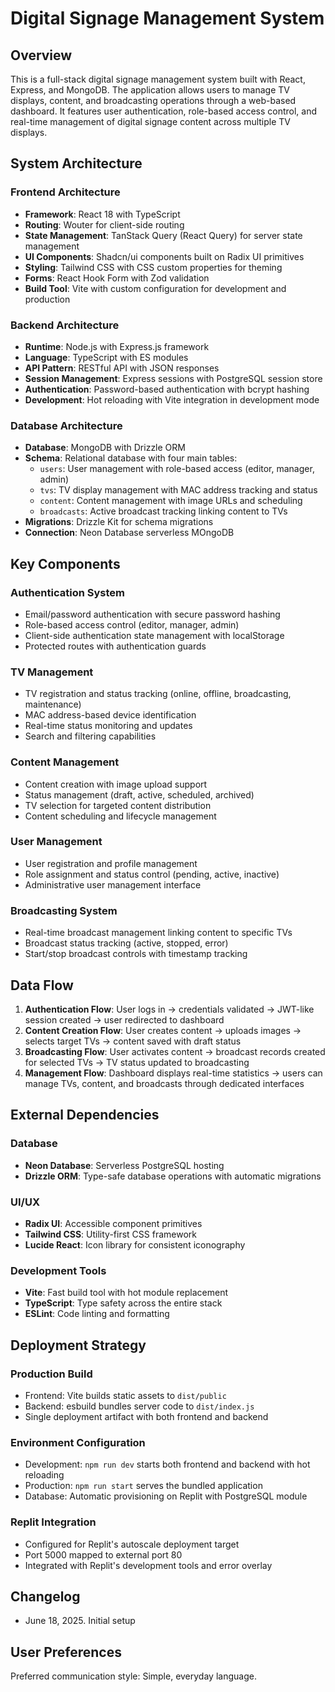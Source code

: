 # Digital Signage Management System

## Overview

This is a full-stack digital signage management system built with React, Express, and MongoDB. The application allows users to manage TV displays, content, and broadcasting operations through a web-based dashboard. It features user authentication, role-based access control, and real-time management of digital signage content across multiple TV displays.

## System Architecture

### Frontend Architecture
- **Framework**: React 18 with TypeScript
- **Routing**: Wouter for client-side routing
- **State Management**: TanStack Query (React Query) for server state management
- **UI Components**: Shadcn/ui components built on Radix UI primitives
- **Styling**: Tailwind CSS with CSS custom properties for theming
- **Forms**: React Hook Form with Zod validation
- **Build Tool**: Vite with custom configuration for development and production

### Backend Architecture
- **Runtime**: Node.js with Express.js framework
- **Language**: TypeScript with ES modules
- **API Pattern**: RESTful API with JSON responses
- **Session Management**: Express sessions with PostgreSQL session store
- **Authentication**: Password-based authentication with bcrypt hashing
- **Development**: Hot reloading with Vite integration in development mode

### Database Architecture
- **Database**: MongoDB with Drizzle ORM
- **Schema**: Relational database with four main tables:
  - `users`: User management with role-based access (editor, manager, admin)
  - `tvs`: TV display management with MAC address tracking and status
  - `content`: Content management with image URLs and scheduling
  - `broadcasts`: Active broadcast tracking linking content to TVs
- **Migrations**: Drizzle Kit for schema migrations
- **Connection**: Neon Database serverless MOngoDB

## Key Components

### Authentication System
- Email/password authentication with secure password hashing
- Role-based access control (editor, manager, admin)
- Client-side authentication state management with localStorage
- Protected routes with authentication guards

### TV Management
- TV registration and status tracking (online, offline, broadcasting, maintenance)
- MAC address-based device identification
- Real-time status monitoring and updates
- Search and filtering capabilities

### Content Management
- Content creation with image upload support
- Status management (draft, active, scheduled, archived)
- TV selection for targeted content distribution
- Content scheduling and lifecycle management

### User Management
- User registration and profile management
- Role assignment and status control (pending, active, inactive)
- Administrative user management interface

### Broadcasting System
- Real-time broadcast management linking content to specific TVs
- Broadcast status tracking (active, stopped, error)
- Start/stop broadcast controls with timestamp tracking

## Data Flow

1. **Authentication Flow**: User logs in → credentials validated → JWT-like session created → user redirected to dashboard
2. **Content Creation Flow**: User creates content → uploads images → selects target TVs → content saved with draft status
3. **Broadcasting Flow**: User activates content → broadcast records created for selected TVs → TV status updated to broadcasting
4. **Management Flow**: Dashboard displays real-time statistics → users can manage TVs, content, and broadcasts through dedicated interfaces

## External Dependencies

### Database
- **Neon Database**: Serverless PostgreSQL hosting
- **Drizzle ORM**: Type-safe database operations with automatic migrations

### UI/UX
- **Radix UI**: Accessible component primitives
- **Tailwind CSS**: Utility-first CSS framework
- **Lucide React**: Icon library for consistent iconography

### Development Tools
- **Vite**: Fast build tool with hot module replacement
- **TypeScript**: Type safety across the entire stack
- **ESLint**: Code linting and formatting

## Deployment Strategy

### Production Build
- Frontend: Vite builds static assets to `dist/public`
- Backend: esbuild bundles server code to `dist/index.js`
- Single deployment artifact with both frontend and backend

### Environment Configuration
- Development: `npm run dev` starts both frontend and backend with hot reloading
- Production: `npm run start` serves the bundled application
- Database: Automatic provisioning on Replit with PostgreSQL module

### Replit Integration
- Configured for Replit's autoscale deployment target
- Port 5000 mapped to external port 80
- Integrated with Replit's development tools and error overlay

## Changelog

- June 18, 2025. Initial setup

## User Preferences

Preferred communication style: Simple, everyday language.
